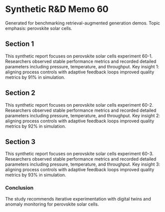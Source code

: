 # Synthetic R&D Memo 60
Generated for benchmarking retrieval-augmented generation demos. Topic emphasis: perovskite solar cells.

## Section 1
This synthetic report focuses on perovskite solar cells experiment 60-1. Researchers observed stable performance metrics and recorded detailed parameters including pressure, temperature, and throughput. Key insight 1: aligning process controls with adaptive feedback loops improved quality metrics by 91% in simulation.

## Section 2
This synthetic report focuses on perovskite solar cells experiment 60-2. Researchers observed stable performance metrics and recorded detailed parameters including pressure, temperature, and throughput. Key insight 2: aligning process controls with adaptive feedback loops improved quality metrics by 92% in simulation.

## Section 3
This synthetic report focuses on perovskite solar cells experiment 60-3. Researchers observed stable performance metrics and recorded detailed parameters including pressure, temperature, and throughput. Key insight 3: aligning process controls with adaptive feedback loops improved quality metrics by 93% in simulation.

### Conclusion
The study recommends iterative experimentation with digital twins and anomaly monitoring for perovskite solar cells.